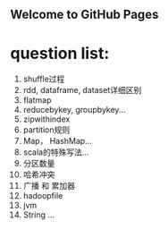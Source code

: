 ## Welcome to GitHub Pages

# question list:

1. shuffle过程
2. rdd, dataframe, dataset详细区别
3. flatmap
4. reducebykey, groupbykey...
5. zipwithindex
6. partition规则
7. Map， HashMap...
8. scala的特殊写法...
9. 分区数量
10. 哈希冲突
11. 广播 和 累加器
12. hadoopfile
13. jvm
14. String
...
